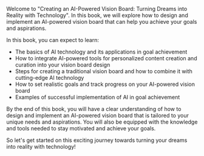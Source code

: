 
Welcome to "Creating an AI-Powered Vision Board: Turning Dreams into Reality with Technology". In this book, we will explore how to design and implement an AI-powered vision board that can help you achieve your goals and aspirations.

In this book, you can expect to learn:

* The basics of AI technology and its applications in goal achievement
* How to integrate AI-powered tools for personalized content creation and curation into your vision board design
* Steps for creating a traditional vision board and how to combine it with cutting-edge AI technology
* How to set realistic goals and track progress on your AI-powered vision board
* Examples of successful implementation of AI in goal achievement

By the end of this book, you will have a clear understanding of how to design and implement an AI-powered vision board that is tailored to your unique needs and aspirations. You will also be equipped with the knowledge and tools needed to stay motivated and achieve your goals.

So let's get started on this exciting journey towards turning your dreams into reality with technology!
